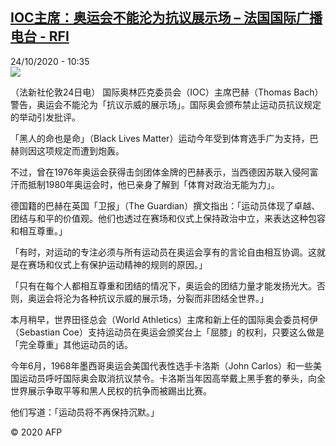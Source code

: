<!--1603533305000-->
[IOC主席：奥运会不能沦为抗议展示场 – 法国国际广播电台 - RFI](http://www.rfi.fr//cn/contenu/20201024-ioc%E4%B8%BB%E5%B8%AD%E5%A5%A5%E8%BF%90%E4%BC%9A%E4%B8%8D%E8%83%BD%E6%B2%A6%E4%B8%BA%E6%8A%97%E8%AE%AE%E5%B1%95%E7%A4%BA%E5%9C%BA)
------

<div>24/10/2020 - 10:35</div><img src="https://s.rfi.fr/media/display/89b4a966-15d7-11eb-8335-005056a964fe/w:310/p:16x9/spo0003b.201024163502.jpg"><div class="t-content__body u-clearfix"><p>（法新社伦敦24日电）    国际奥林匹克委员会（IOC）主席巴赫（Thomas Bach）警告，奥运会不能沦为「抗议示威的展示场」。国际奥会颁布禁止运动员抗议规定的举动引发批评。</p><p>    「黑人的命也是命」（Black Lives Matter）运动今年受到体育选手广为支持，巴赫则因这项规定而遭到炮轰。</p><p>    不过，曾在1976年奥运会获得击剑团体金牌的巴赫表示，当西德因苏联入侵阿富汗而抵制1980年奥运会时，他已亲身了解到「体育对政治无能为力」。</p><p>    德国籍的巴赫在英国「卫报」（The Guardian）撰文指出：「运动员体现了卓越、团结与和平的价值观。他们也透过在赛场和仪式上保持政治中立，来表达这种包容和相互尊重。」</p><p>    「有时，对运动的专注必须与所有运动员在奥运会享有的言论自由相互协调。这就是在赛场和仪式上有保护运动精神的规则的原因。」</p><p>    「只有在每个人都相互尊重和团结的情况下，奥运会的团结力量才能发扬光大。否则，奥运会将沦为各种抗议示威的展示场，分裂而非团结全世界。」</p><p>    本月稍早，世界田径总会（World Athletics）主席和新上任的国际奥会委员柯伊（Sebastian Coe）支持运动员在奥运会颁奖台上「屈膝」的权利，只要这么做是「完全尊重」其他运动员的话。</p><p>    今年6月，1968年墨西哥奥运会美国代表性选手卡洛斯（John Carlos）和一些美国运动员呼吁国际奥会取消抗议禁令。卡洛斯当年因高举戴上黑手套的拳头，向全世界展示争取平等和黑人民权的抗争而被踢出比赛。</p><p>    他们写道：「运动员将不再保持沉默。」</p><p class="t-copyright">© 2020 AFP</p>        </div>
